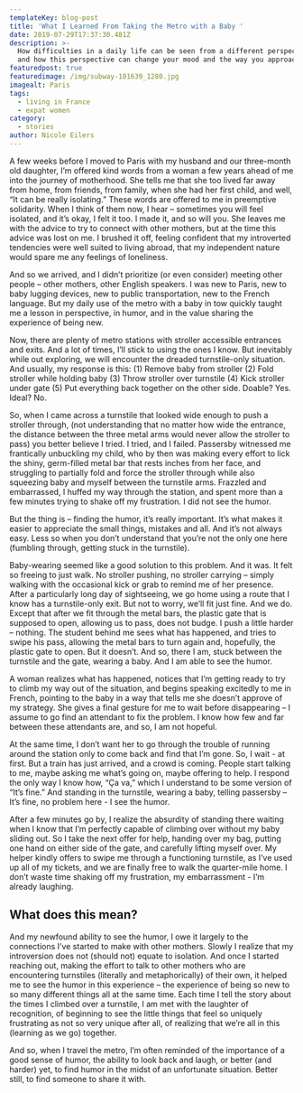```yaml
---
templateKey: blog-post
title: 'What I Learned From Taking the Metro with a Baby '
date: 2019-07-29T17:37:30.481Z
description: >-
  How difficulties in​ a daily life can be seen from a different perspective,
  and how this perspective can change your mood and the way you approach life. 
featuredpost: true
featuredimage: /img/subway-101639_1280.jpg
imagealt: Paris
tags:
  - living in France
  - expat women
category:
  - stories
author: Nicole Eilers
---
```

A few weeks before I moved to Paris with my husband and our three-month old daughter, I’m offered kind words from a woman a few years ahead of me into the journey of motherhood. She tells me that she too lived far away from home, from friends, from family, when she had her first child, and well, “It can be really isolating.” These words are offered to me in preemptive solidarity. When I think of them now, I hear – sometimes you will feel isolated, and it’s okay, I felt it too. I made it, and so will you. She leaves me with the advice to try to connect with other mothers, but at the time this advice was lost on me. I brushed it off, feeling confident that my introverted tendencies were well suited to living abroad, that my independent nature would spare me any feelings of loneliness. 

And so we arrived, and I didn’t prioritize (or even consider) meeting other people – other mothers, other English speakers. I was new to Paris, new to baby lugging devices, new to public transportation, new to the French language. But my daily use of the metro with a baby in tow quickly taught me a lesson in perspective, in humor, and in the value sharing the experience of being new. 

Now, there are plenty of metro stations with stroller accessible entrances and exits. And a lot of times, I’ll stick to using the ones I know. But inevitably while out exploring, we will encounter the dreaded turnstile-only situation. And usually, my response is this: (1) Remove baby from stroller (2) Fold stroller while holding baby (3) Throw stroller over turnstile (4) Kick stroller under gate (5) Put everything back together on the other side. Doable? Yes. Ideal? No.

So, when I came across a turnstile that looked wide enough to push a stroller through, (not understanding that no matter how wide the entrance, the distance between the three metal arms would never allow the stroller to pass) you better believe I tried. I tried, and I failed. Passersby witnessed me frantically unbuckling my child, who by then was making every effort to lick the shiny, germ-filled metal bar that rests inches from her face, and struggling to partially fold and force the stroller through while also squeezing baby and myself between the turnstile arms. Frazzled and embarrassed, I huffed my way through the station, and spent more than a few minutes trying to shake off my frustration. I did not see the humor.

But the thing is – finding the humor, it’s really important. It’s what makes it easier to appreciate the small things, mistakes and all. And it’s not always easy. Less so when you don’t understand that you’re not the only one here (fumbling through, getting stuck in the turnstile).

Baby-wearing seemed like a good solution to this problem. And it was. It felt so freeing to just walk. No stroller pushing, no stroller carrying – simply walking with the occasional kick or grab to remind me of her presence. After a particularly long day of sightseeing, we go home using a route that I know has a turnstile-only exit. But not to worry, we’ll fit just fine. And we do. Except that after we fit through the metal bars, the plastic gate that is supposed to open, allowing us to pass, does not budge. I push a little harder – nothing. The student behind me sees what has happened, and tries to swipe his pass, allowing the metal bars to turn again and, hopefully, the plastic gate to open. But it doesn’t. And so, there I am, stuck between the turnstile and the gate, wearing a baby. And I am able to see the humor.

A woman realizes what has happened, notices that I’m getting ready to try to climb my way out of the situation, and begins speaking excitedly to me in French, pointing to the baby in a way that tells me she doesn’t approve of my strategy. She gives a final gesture for me to wait before disappearing – I assume to go find an attendant to fix the problem. I know how few and far between these attendants are, and so, I am not hopeful.

At the same time, I don’t want her to go through the trouble of running around the station only to come back and find that I’m gone. So, I wait - at first. But a train has just arrived, and a crowd is coming. People start talking to me, maybe asking me what’s going on, maybe offering to help. I respond the only way I know how, “Ça va,” which I understand to be some version of “It’s fine.” And standing in the turnstile, wearing a baby, telling passersby – It’s fine, no problem here - I see the humor.

After a few minutes go by, I realize the absurdity of standing there waiting when I know that I’m perfectly capable of climbing over without my baby sliding out. So I take the next offer for help, handing over my bag, putting one hand on either side of the gate, and carefully lifting myself over. My helper kindly offers to swipe me through a functioning turnstile, as I’ve used up all of my tickets, and we are finally free to walk the quarter-mile home. I don’t waste time shaking off my frustration, my embarrassment - I’m already laughing.

##  What does this mean?

And my newfound ability to see the humor, I owe it largely to the connections I’ve started to make with other mothers. Slowly I realize that my introversion does not (should not) equate to isolation. And once I started reaching out, making the effort to talk to other mothers who are encountering turnstiles (literally and metaphorically) of their own, it helped me to see the humor in this experience – the experience of being so new to so many different things all at the same time. Each time I tell the story about the times I climbed over a turnstile, I am met with the laughter of recognition, of beginning to see the little things that feel so uniquely frustrating as not so very unique after all, of realizing that we’re all in this (learning as we go) together.

And so, when I travel the metro, I’m often reminded of the importance of a good sense of humor, the ability to look back and laugh, or better (and harder) yet, to find humor in the midst of an unfortunate situation. Better still, to find someone to share it with.
